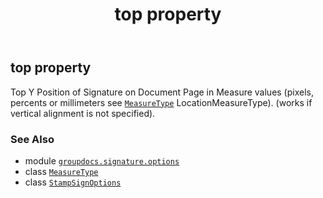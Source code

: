 ﻿---
title: top property
second_title: GroupDocs.Signature for Python via .NET API References
description: 
type: docs
url: /python-net/groupdocs.signature.options/stampsignoptions/top/
is_root: false
weight: 320
---

## top property


Top Y Position of Signature on Document Page in Measure values 
(pixels, percents or millimeters see [`MeasureType`](/signature/python-net/groupdocs.signature.domain/measuretype) LocationMeasureType).
(works if vertical alignment is not specified).

### See Also
* module [`groupdocs.signature.options`](../../)
* class [`MeasureType`](/signature/python-net/groupdocs.signature.domain/measuretype)
* class [`StampSignOptions`](/signature/python-net/groupdocs.signature.options/stampsignoptions)
